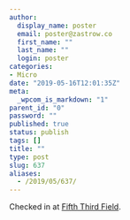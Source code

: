 ```yaml
---
author:
  display_name: poster
  email: poster@zastrow.co
  first_name: ""
  last_name: ""
  login: poster
categories:
- Micro
date: "2019-05-16T12:01:35Z"
meta:
  _wpcom_is_markdown: "1"
parent_id: "0"
password: ""
published: true
status: publish
tags: []
title: ""
type: post
slug: 637
aliases:
  - /2019/05/637/
---
```

<p>Checked in at <a href="http://4sq.com/cfaK6o">Fifth Third Field</a>.</p>

